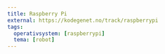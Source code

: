 ```yaml
---
title: Raspberry Pi
external: https://kodegenet.no/track/raspberrypi
tags:
  operativsystem: [raspberrypi]
  tema: [robot]
---
```

